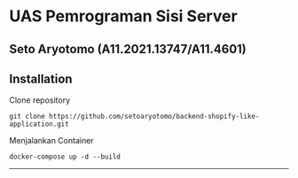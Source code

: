 # UAS Pemrograman Sisi Server
Seto Aryotomo (A11.2021.13747/A11.4601)
----------

## Installation


Clone repository

    git clone https://github.com/setoaryotomo/backend-shopify-like-application.git

Menjalankan Container

    docker-compose up -d --build


----------
